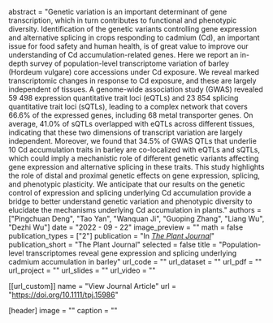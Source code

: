 abstract = "Genetic variation is an important determinant of gene transcription, which in turn contributes to functional and phenotypic diversity. Identification of the genetic variants controlling gene expression and alternative splicing in crops responding to cadmium (Cd), an important issue for food safety and human health, is of great value to improve our understanding of Cd accumulation-related genes. Here we report an in-depth survey of population-level transcriptome variation of barley (Hordeum vulgare) core accessions under Cd exposure. We reveal marked transcriptomic changes in response to Cd exposure, and these are largely independent of tissues. A genome-wide association study (GWAS) revealed 59 498 expression quantitative trait loci (eQTLs) and 23 854 splicing quantitative trait loci (sQTLs), leading to a complex network that covers 66.6% of the expressed genes, including 68 metal transporter genes. On average, 41.0% of sQTLs overlapped with eQTLs across different tissues, indicating that these two dimensions of transcript variation are largely independent. Moreover, we found that 34.5% of GWAS QTLs that underlie 10 Cd accumulation traits in barley are co-localized with eQTLs and sQTLs, which could imply a mechanistic role of different genetic variants affecting gene expression and alternative splicing in these traits. This study highlights the role of distal and proximal genetic effects on gene expression, splicing, and phenotypic plasticity. We anticipate that our results on the genetic control of expression and splicing underlying Cd accumulation provide a bridge to better understand genetic variation and phenotypic diversity to elucidate the mechanisms underlying Cd accumulation in plants."
authors = ["Pingchuan Deng", "Tao Yan", "Wanquan Ji", "Guoping Zhang", "Liang Wu", "Dezhi Wu"]
date = "2022 - 09 - 22"
image_preview = ""
math = false
publication_types = ["2"]
publication = "In [*The Plant Journal*](https://doi.org/10.1111/tpj.15986)"
publication_short = "The Plant Journal"
selected = false
title = "Population-level transcriptomes reveal gene expression and splicing underlying cadmium accumulation in barley"
url_code = ""
url_dataset = ""
url_pdf = ""
url_project = ""
url_slides = ""
url_video = ""

[[url_custom]]
name = "View Journal Article"
url = "https://doi.org/10.1111/tpj.15986"

[header]
image = ""
caption = ""